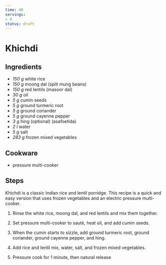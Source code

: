```yaml
---
time: 40
servings:
- 4
status: draft
---
```


# Khichdi

## Ingredients
- *150 g* white rice
- *150 g* moong dal (split mung beans)
- *150 g* red lentils (masoor dal)
- *30 g* oil
- *5 g* cumin seeds
- *5 g* ground turmeric root
- *5 g* ground coriander
- *5 g* ground cayenne pepper
- *3 g* hing (optional) (asafoetida)
- *2 l* water
- *5 g* salt
- *283 g* frozen mixed vegetables

## Cookware
- pressure multi-cooker

## Steps
Khichdi is a classic Indian rice and lentil porridge. This recipe is a quick and
easy version that uses frozen vegetables and an electric pressure multi-cooker.

1. Rinse the white rice, moong dal, and red lentils and mix them together.

2. Set pressure multi-cooker to sauté, heat oil, and add cumin seeds.

3. When the cumin starts to sizzle, add ground turmeric root, ground coriander,
ground cayenne pepper, and hing.

4. Add rice and lentil mix, water, salt, and frozen mixed vegetables.

5. Pressure cook for 1 minute, then natural release

